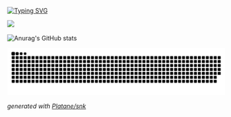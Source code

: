 [![Typing SVG](https://readme-typing-svg.herokuapp.com?color=%2336BCF7&lines=Hey!+I'm+nokskiy)](https://git.io/typing-svg)

![](http://github-profile-summary-cards.vercel.app/api/cards/most-commit-language?username=Nokskiy&theme=tokyonight) 

 ![Anurag's GitHub stats](https://github-readme-stats.vercel.app/api?username=Nokskiy&show_icons=true&theme=radical)

<picture>
  <source media="(prefers-color-scheme: dark)" srcset="https://raw.githubusercontent.com/platane/platane/output/github-contribution-grid-snake-dark.svg">
  <source media="(prefers-color-scheme: light)" srcset="https://raw.githubusercontent.com/platane/platane/output/github-contribution-grid-snake.svg">
  <img alt="github contribution grid snake animation" src="https://raw.githubusercontent.com/platane/platane/output/github-contribution-grid-snake.svg">
</picture>

_generated with [Platane/snk](https://github.com/Platane/snk)_
 
<!--
**Nokskiy/Nokskiy** is a ✨ _special_ ✨ repository because its `README.md` (this file) appears on your GitHub profile.

Here are some ideas to get you started:

- 🔭 I’m currently working on ...
- 🌱 I’m currently learning ...
- 👯 I’m looking to collaborate on ...
- 🤔 I’m looking for help with ...
- 💬 Ask me about ...
- 📫 How to reach me: ...
- 😄 Pronouns: ...
- ⚡ Fun fact: ...
-->
